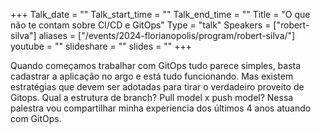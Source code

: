 +++
Talk_date = ""
Talk_start_time = ""
Talk_end_time = ""
Title = "O que não te contam sobre CI/CD e GitOps"
Type = "talk"
Speakers = ["robert-silva"]
aliases = ["/events/2024-florianopolis/program/robert-silva/"]
youtube = ""
slideshare = ""
slides = ""
+++

Quando começamos trabalhar com GitOps tudo parece simples, basta cadastrar a aplicação no argo e está tudo funcionando. Mas existem estratégias que devem ser adotadas para tirar o verdadeiro proveito de Gitops. Qual a estrutura de branch? Pull model x push model? Nessa palestra vou compartilhar minha experiencia dos últimos 4 anos atuando com GitOps.

